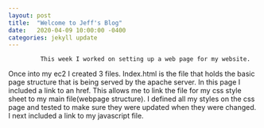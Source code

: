 ```yaml
---
layout: post
title:  "Welcome to Jeff's Blog"
date:   2020-04-09 10:00:00 -0400
categories: jekyll update
---
```

             This week I worked on setting up a web page for my website.
 Once into my ec2 I created 3 files. Index.html is the file that holds 
the basic page structure that is being served by the apache server. 
In this page I included a link to an href. <link rel="stylesheet" href
="login-page.css"> This allows me to link the file for my css style 
sheet to my main file(webpage structure). I defined all my styles on the
css page and tested to make sure they were updated when they were 
changed. I next included a link to my javascript file.<script src= "login-
page.js"> In this file I had all my javascipt for my page which currently 
I'm working on a login webpage. I included a button that allows the 
user to enter into a textbox a name and a password. This is done from 
the main page by <button onclick="myfunction()">Submit</button>. With 
this your info is submitted and handled by the javascript. While the page 
is at https://www.lv426sitea.com it maybe down since it is a bit pricey 
to always have it on. So as of now it is "On by  request". 